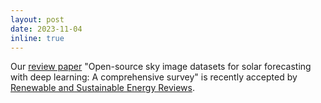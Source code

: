 ```yaml
---
layout: post
date: 2023-11-04
inline: true
---
```


Our <a href='https://authors.elsevier.com/a/1i1OX4s9Hw9tLX'>review paper</a> "Open-source sky image datasets for solar forecasting with deep learning: A comprehensive survey" is recently accepted by <a href=''>Renewable and Sustainable Energy Reviews</a>.
